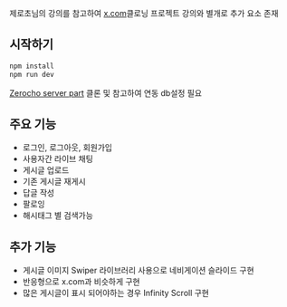 제로초님의 강의를 참고하여 [x.com](https://x.com)클로닝 프로젝트
강의와 별개로 추가 요소 존재

## 시작하기

```bash
npm install
npm run dev
```

[Zerocho server part](https://github.com/zerocho/nest-prisma) 클론 및 참고하여 연동 db설정 필요

## 주요 기능

- 로그인, 로그아웃, 회원가입
- 사용자간 라이브 채팅
- 게시글 업로드
- 기존 게시글 재게시
- 답글 작성
- 팔로잉
- 해시태그 별 검색가능

## 추가 기능

- 게시글 이미지 Swiper 라이브러리 사용으로 네비게이션 슬라이드 구현
- 반응형으로 x.com과 비슷하게 구현
- 많은 게시글이 표시 되어야하는 경우 Infinity Scroll 구현
